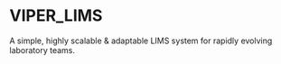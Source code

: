 # VIPER_LIMS
A simple, highly scalable &amp; adaptable LIMS system for rapidly evolving laboratory teams.
